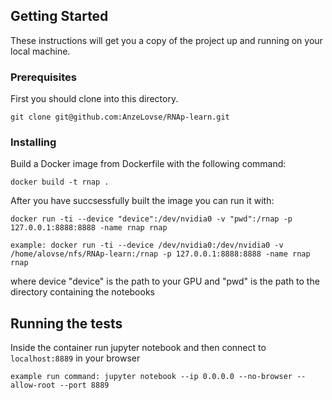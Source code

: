 ## Getting Started

These instructions will get you a copy of the project up and running on your local machine.

### Prerequisites

First you should clone into this directory.

```
git clone git@github.com:AnzeLovse/RNAp-learn.git
```

### Installing
Build a Docker image from Dockerfile with the following command: 

```
docker build -t rnap .
```

After you have succsessfully built the image you can run it with: 

```
docker run -ti --device "device":/dev/nvidia0 -v "pwd":/rnap -p 127.0.0.1:8888:8888 -name rnap rnap 

example: docker run -ti --device /dev/nvidia0:/dev/nvidia0 -v /home/alovse/nfs/RNAp-learn:/rnap -p 127.0.0.1:8888:8888 -name rnap rnap 
```

where device "device" is the path to your GPU and "pwd" is the path to the directory containing the notebooks

## Running the tests

Inside the container run jupyter notebook and then connect to ```localhost:8889``` in your browser

```
example run command: jupyter notebook --ip 0.0.0.0 --no-browser --allow-root --port 8889
```